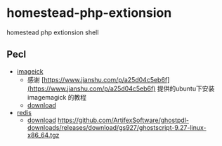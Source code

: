 # homestead-php-extionsion
homestead php extionsion shell

## Pecl
- [imageick](https://pecl.php.net/package/imagick)
    - 感谢 [https://www.jianshu.com/p/a25d04c5eb6f](https://www.jianshu.com/p/a25d04c5eb6f) 提供的ubuntu下安装 imagemagick 的教程
    - [download](https://pecl.php.net/get/redis-5.0.0.tgz)
- [redis](https://pecl.php.net/package/redis)
    - [download](https://pecl.php.net/get/imagick-3.4.4.tgz)
    https://github.com/ArtifexSoftware/ghostpdl-downloads/releases/download/gs927/ghostscript-9.27-linux-x86_64.tgz
